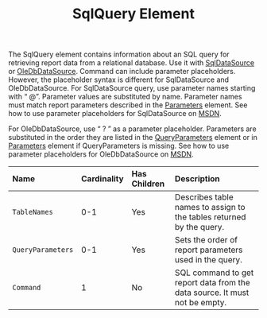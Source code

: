 ﻿---
title: SqlQuery Element
second_title: Aspose.Words for SharePoint
articleTitle: SqlQuery Element
linktitle: SqlQuery Element
description: "SqlQuery element meaning and structure which may be used while configuring Aspose.Words for SharePoint reports."
type: docs
weight: 110
url: /sharepoint/sqlquery-element/
---

The SqlQuery element contains information about an SQL query for retrieving report data from a relational database. Use it with [SqlDataSource](/words/sharepoint/sqldatasource-element/) or [OleDbDataSource](/words/sharepoint/oledbdatasource-element/). Command can include parameter placeholders. However, the placeholder syntax is different for SqlDataSource and OleDbDataSource. For SqlDataSource query, use parameter names starting with “ @”. Parameter values are substituted by name. Parameter names must match report parameters described in the [Parameters](/words/sharepoint/parameters-element/) element. See how to use parameter placeholders for SqlDataSource on [MSDN](https://docs.microsoft.com/en-us/dotnet/api/system.data.sqlclient.sqlcommand.parameters?view=dotnet-plat-ext-6.0).

For OleDbDataSource, use “ ? ” as a parameter placeholder. Parameters are substituted in the order they are listed in the [QueryParameters](/words/sharepoint/queryparameters-element/) element or in [Parameters](/words/sharepoint/parameters-element/) element if QueryParameters is missing. See how to use parameter placeholders for OleDbDataSource on [MSDN](https://docs.microsoft.com/en-us/dotnet/api/system.data.oledb.oledbcommand.parameters?view=dotnet-plat-ext-6.0).

| Name | Cardinality | Has Children | Description |
| :- | :- | :- | :- |
| `TableNames` | 0-1 | Yes | Describes table names to assign to the tables returned by the query. |
| `QueryParameters` | 0-1 | Yes | Sets the order of report parameters used in the query. |
| `Command` | 1 | No | SQL command to get report data from the data source. It must not be empty. |
